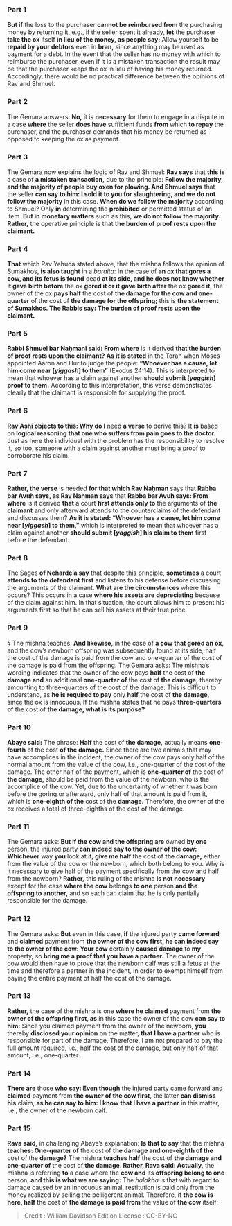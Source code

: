 
### Part 1
<b>But if</b> the loss to the purchaser <b>cannot be reimbursed from</b> the purchasing money by returning it, e.g., if the seller spent it already, <b>let</b> the purchaser <b>take the ox</b> itself <b>in lieu of the money, as people say:</b> Allow yourself to be <b>repaid by your debtors</b> even in <b>bran,</b> since anything may be used as payment for a debt. In the event that the seller has no money with which to reimburse the purchaser, even if it is a mistaken transaction the result may be that the purchaser keeps the ox in lieu of having his money returned. Accordingly, there would be no practical difference between the opinions of Rav and Shmuel.

### Part 2
The Gemara answers: <b>No,</b> it is <b>necessary</b> for them to engage in a dispute in a case <b>where</b> the seller <b>does have</b> sufficient funds <b>from</b> which <b>to repay</b> the purchaser, and the purchaser demands that his money be returned as opposed to keeping the ox as payment.

### Part 3
The Gemara now explains the logic of Rav and Shmuel: <b>Rav says</b> that <b>this is</b> a case of <b>a mistaken transaction,</b> due to the principle: <b>Follow the majority, and the majority of people buy oxen for plowing. And Shmuel says</b> that the seller <b>can say to him: I sold it to you for slaughtering, and we do not follow the majority</b> in this case. <b>When do we follow the majority</b> according to Shmuel? Only <b>in</b> determining the <b>prohibited</b> or permitted status of an item. <b>But in monetary matters</b> such as this, <b>we do not follow the majority. Rather,</b> the operative principle is that <b>the burden of proof rests upon the claimant.</b>

### Part 4
<b>That</b> which Rav Yehuda stated above, that the mishna follows the opinion of Sumakhos, <b>is also taught</b> in a <i>baraita</i>: In the case of <b>an ox that gores a cow, and its fetus is found</b> dead <b>at its side, and he does not know whether it gave birth before</b> the ox <b>gored it or it gave birth after</b> the ox <b>gored it,</b> the owner of the ox <b>pays half</b> the cost of <b>the damage for the cow and one-quarter</b> of the cost of <b>the damage for the offspring;</b> this is <b>the statement of Sumakhos. The Rabbis say: The burden of proof rests upon the claimant.</b>

### Part 5
<b>Rabbi Shmuel bar Naḥmani said: From where</b> is it derived <b>that the burden of proof rests upon the claimant? As it is stated</b> in the Torah when Moses appointed Aaron and Hur to judge the people: <b>“Whoever has a cause, let him come near [<i>yiggash</i>] to them”</b> (Exodus 24:14). This is interpreted to mean that whoever has a claim against another <b>should submit [<i>yaggish</i>] proof to them.</b> According to this interpretation, this verse demonstrates clearly that the claimant is responsible for supplying the proof.

### Part 6
<b>Rav Ashi objects to this: Why do I</b> need <b>a verse</b> to derive this? It <b>is</b> based on <b>logical reasoning that one who suffers from pain goes to the doctor.</b> Just as here the individual with the problem has the responsibility to resolve it, so too, someone with a claim against another must bring a proof to corroborate his claim.

### Part 7
<b>Rather, the verse</b> is needed <b>for that which Rav Naḥman</b> says that <b>Rabba bar Avuh says, as Rav Naḥman says</b> that <b>Rabba bar Avuh says: From where</b> is it derived <b>that</b> a court <b>first attends only to</b> the arguments of <b>the claimant</b> and only afterward attends to the counterclaims of the defendant and discusses them? <b>As it is stated: “Whoever has a cause, let him come near [<i>yiggash</i>] to them,”</b> which is interpreted to mean that whoever has a claim against another <b>should submit [<i>yaggish</i>] his claim to them</b> first before the defendant.

### Part 8
The Sages <b>of Neharde’a say</b> that despite this principle, <b>sometimes</b> a court <b>attends to the defendant first</b> and listens to his defense before discussing the arguments of the claimant. <b>What are the circumstances</b> where this occurs? This occurs in a case <b>where his assets are depreciating</b> because of the claim against him. In that situation, the court allows him to present his arguments first so that he can sell his assets at their true price.

### Part 9
§ The mishna teaches: <b>And likewise,</b> in the case of <b>a cow that gored an ox,</b> and the cow’s newborn offspring was subsequently found at its side, half the cost of the damage is paid from the cow and one-quarter of the cost of the damage is paid from the offspring. The Gemara asks: The mishna’s wording indicates that the owner of the cow pays <b>half</b> the cost of <b>the damage and</b> an additional <b>one-quarter of</b> the cost of <b>the damage,</b> thereby amounting to three-quarters of the cost of the damage. This is difficult to understand, as <b>he is required to pay</b> only <b>half</b> the cost of <b>the damage,</b> since the ox is innocuous. If the mishna states that he pays <b>three-quarters of</b> the cost of <b>the damage, what is its purpose?</b>

### Part 10
<b>Abaye said:</b> The phrase: <b>Half</b> the cost of <b>the damage,</b> actually means <b>one-fourth</b> of the cost <b>of the damage.</b> Since there are two animals that may have accomplices in the incident, the owner of the cow pays only half of the normal amount from the value of the cow, i.e., one-quarter of the cost of the damage. The other half of the payment, which is <b>one-quarter of</b> the cost of <b>the damage,</b> should be paid from the value of the newborn, who is the accomplice of the cow. Yet, due to the uncertainty of whether it was born before the goring or afterward, only half of that amount is paid from it, which is <b>one-eighth of the</b> cost of the <b>damage.</b> Therefore, the owner of the ox receives a total of three-eighths of the cost of the damage.

### Part 11
The Gemara asks: <b>But if the cow and the offspring are</b> owned <b>by one</b> person, the injured party <b>can indeed say to the owner of the cow: Whichever</b> way <b>you</b> look at it, <b>give me half</b> the cost of <b>the damage,</b> either from the value of the cow or the newborn, which both belong to you. Why is it necessary to give half of the payment specifically from the cow and half from the newborn? <b>Rather,</b> this ruling of the mishna <b>is not necessary</b> except for the case <b>where the cow</b> belongs <b>to one</b> person <b>and the offspring to another,</b> and so each can claim that he is only partially responsible for the damage.

### Part 12
The Gemara asks: <b>But</b> even in this case, <b>if</b> the injured party <b>came forward</b> and <b>claimed</b> payment from <b>the owner of the cow first, he can indeed say to the owner of the cow: Your cow</b> certainly <b>caused damage</b> to <b>my</b> property, so <b>bring me a proof that you have a partner.</b> The owner of the cow would then have to prove that the newborn calf was still a fetus at the time and therefore a partner in the incident, in order to exempt himself from paying the entire payment of half the cost of the damage.

### Part 13
<b>Rather,</b> the case of the mishna is one <b>where he claimed</b> payment from <b>the owner of the offspring first, as</b> in this case the owner of the cow <b>can say to him:</b> Since you claimed payment from the owner of the newborn, <b>you</b> thereby <b>disclosed your opinion</b> on the matter, <b>that I have a partner</b> who is responsible for part of the damage. Therefore, I am not prepared to pay the full amount required, i.e., half the cost of the damage, but only half of that amount, i.e., one-quarter.

### Part 14
<b>There are</b> those <b>who say: Even though</b> the injured party came forward and <b>claimed</b> payment from <b>the owner of the cow first,</b> the latter <b>can dismiss his</b> claim, <b>as he can say to him: I know that I have a partner</b> in this matter, i.e., the owner of the newborn calf.

### Part 15
<b>Rava said,</b> in challenging Abaye’s explanation: <b>Is that to say</b> that the mishna <b>teaches: One-quarter of</b> the cost of <b>the damage and one-eighth of the</b> cost of the <b>damage?</b> The mishna <b>teaches half</b> the cost of <b>the damage and one-quarter of</b> the cost of <b>the damage. Rather, Rava said: Actually,</b> the mishna is referring <b>to</b> a case where the <b>cow and</b> its <b>offspring belong to one</b> person, <b>and this is what we are saying:</b> The <i>halakha</i> is that with regard to damage caused by an innocuous animal, restitution is paid only from the money realized by selling the belligerent animal. Therefore, if <b>the cow is here, half</b> the cost of <b>the damage is paid from</b> the value of <b>the cow</b> itself;

>Credit : William Davidson Edition
>License : CC-BY-NC